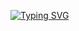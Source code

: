 [![Typing SVG](https://readme-typing-svg.demolab.com?font=Fira+Code&pause=1000&color=F70202&background=FFFFFF00&random=false&width=435&lines=.gg%2FInterestLoL;Best+ClosetCheating+Script+For+Da+Hood)](https://git.io/typing-svg)
